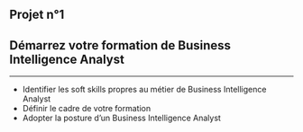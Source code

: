 Projet n°1 
----------

<h2>Démarrez votre formation de Business Intelligence Analyst</h2>

---------------------

- Identifier les soft skills propres au métier de Business Intelligence Analyst
- Définir le cadre de votre formation
- Adopter la posture d’un Business Intelligence Analyst

